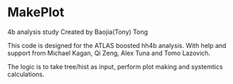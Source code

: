 # MakePlot
4b analysis study
Created by Baojia(Tony) Tong

This code is designed for the ATLAS boosted hh4b analysis.
With help and support from Michael Kagan, Qi Zeng, Alex Tuna and Tomo Lazovich.

The logic is to take tree/hist as input, perform plot making and systemtics calculations.

